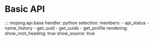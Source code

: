 Basic API
===

::: mojang.api.base
    handler: python
    selection:
      members:
        - api_status
        - name_history
        - get_uuid
        - get_uuids
        - get_profile
    rendering:
      show_root_heading: true
      show_source: true